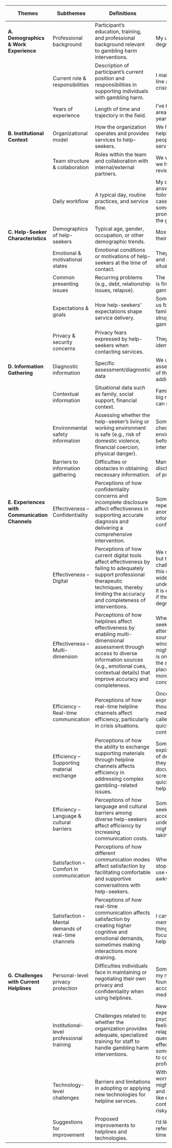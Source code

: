 | **Themes**                                | **Subthemes**                                          | **Definitions**                                                                 | **Examples from Transcripts**                                                                                                                                  | **Number** |
|-------------------------------------------|--------------------------------------------------------|---------------------------------------------------------------------------------|----------------------------------------------------------------------------------------------------------------------------------------------------------------|------------|
| **A. Demographics & Work Experience**     | Professional background                                | Participant’s education, training, and professional background relevant to gambling harm interventions. | My undergraduate degree is in sociology                                                                                                                        | 13         |
|                                           | Current role & responsibilities                        | Description of participant’s current position and responsibilities in supporting individuals with gambling harm. | I mainly provide first-line assessments and crisis intervention.                                                                                             | 13         |
|                                           | Years of experience                                    | Length of time and trajectory in the field.                                       | I’ve been working in this area for about seven years.                                                                                                         | 13         |
| **B. Institutional Context**              | Organizational model                                  | How the organization operates and provides services to help-seekers.             | We have a central helpline and then refer people to face-to-face services.                                                                                  | 13         |
|                                           | Team structure & collaboration                        | Roles within the team and collaboration with internal/external partners.        | We work in shifts, and we have weekly case review meetings.                                                                                                  | 13         |
|                                           | Daily workflow                                        | A typical day, routine practices, and service flow.                              | My daily work includes answering helpline calls, following up on helpline cases, and carrying out some offline promotional activities for the gambling helpline. | 13         |
| **C. Help-Seeker Characteristics**        | Demographics of help-seekers                          | Typical age, gender, occupation, or other demographic trends.                    | Most callers are men in their late 20s to 40s.                                                                                                                | 11         |
|                                           | Emotional & motivational states                        | Emotional conditions or motivations of help-seekers at the time of contact.      | They often feel ashamed and anxious about their situation.                                                                                                  | 11         |
|                                           | Common presenting issues                              | Recurring problems (e.g., debt, relationship issues, relapse).                   | The most common issue is financial debt due to gambling.                                                                                                     | 7          |
|                                           | Expectations & goals                                  | How help-seekers’ expectations shape service delivery.                            | Some of them come to us for help because a family member is struggling with a gambling addiction.                                                           | 10         |
|                                           | Privacy & security concerns                           | Privacy fears expressed by help-seekers when contacting services.                | They worry about being identified.                                                                                                                            | 10         |
| **D. Information Gathering**              | Diagnostic information                                | Specific assessment/diagnostic data                                           | We usually begin by assessing the severity of the gambling addiction.                                                                                       | 8          |
|                                           | Contextual information                                | Situational data such as family, social support, financial context.             | Family support plays a big role in whether they can recover.                                                                                                 | 9          |
|                                           | Environmental safety information                       | Assessing whether the help-seeker’s living or working environment is safe (e.g., risk of domestic violence, financial coercion, physical danger). | Sometimes we need to check if their home environment is safe before continuing the intervention.                                                           | 9          |
|                                           | Barriers to information gathering                      | Difficulties or obstacles in obtaining necessary information.                   | Many are reluctant to disclose debts because of privacy concerns.                                                                                           | 10         |
| **E. Experiences with Communication Channels** | Effectiveness – Confidentiality                        | Perceptions of how confidentiality concerns and incomplete disclosure affect effectiveness in supporting accurate diagnosis and delivering a comprehensive intervention. | Sometimes they’ll repeatedly ask if it’s anonymous, if their information will be kept confidential.                                                       | 13         |
|                                           | Effectiveness – Digital                               | Perceptions of how current digital tools affect effectiveness by failing to adequately support professional therapeutic techniques, thereby limiting the accuracy and completeness of interventions. | We mainly rely on Excel, but there are still challenges in scaling this concept or making it widely understandable...Usually it is easier to understand if they have a bachelor's degree or above | 9          |
|                                           | Effectiveness – Multi-dimension                        | Perceptions of how helplines affect effectiveness by enabling multi-dimensional assessment through access to diverse information sources (e.g., emotional cues, contextual details) that improve accuracy and completeness. | When talking to a help-seeker, I pay close attention to background sounds. If I hear strong wind or ocean waves, it might mean the person is on a tall building or by the sea (not a safe place), which makes me more alert to their condition | 7          |
|                                           | Efficiency – Real-time communication                   | Perceptions of how real-time helpline channels affect efficiency, particularly in crisis situations. | Once a help-seeker expressed harmful thoughts through social media, we immediately called them back to quickly establish contact.                             | 8          |
|                                           | Efficiency – Supporting material exchange              | Perceptions of how the ability to exchange supporting materials through helpline channels affects efficiency in addressing complex gambling-related issues. | Sometimes they can’t explain clearly what kind of debt they have, but if they send us a document or screenshot, we can quickly understand and help them | 5          |
|                                           | Efficiency – Language & cultural barriers             | Perceptions of how language and cultural barriers among diverse help-seekers affect efficiency by increasing communication costs. | Sometimes the help-seeker has a strong accent, and if I can’t understand them, they might think I’m not taking them seriously                                 | 4          |
|                                           | Satisfaction – Comfort in communication               | Perceptions of how different communication modes affect satisfaction by facilitating comfortable and supportive conversations with help-seekers. | When the help-seeker stops replying, I like to use emojis to break the awkward silence.                                                                      | 7          |
|                                           | Satisfaction – Mental demands of real-time channels   | Perceptions of how real-time communication affects satisfaction by creating higher cognitive and emotional demands, sometimes making interactions more draining. | I can only rely on memory. If I try to write things down, I lose focus and fall behind the help-seeker’s pace.                                              | 6          |
| **G. Challenges with Current Helplines**  | Personal-level privacy protection                     | Difficulties individuals face in maintaining or negotiating their own privacy and confidentiality when using helplines. | Someone once learned my name and later found my Instagram account through social media search.                                                            | 5          |
|                                           | Institutional-level professional training             | Challenges related to whether the organization provides adequate, specialized training for staff to handle gambling harm interventions. | New colleagues often experience psychological pressure, feeling responsible for relapses and questioning their effectiveness, sometimes leading them to consider leaving the profession. | 13          |
|                                           | Technology-level challenges                           | Barriers and limitations in adopting or applying new technologies for helpline services. | With video, you always worry that someone might record the session and use it maliciously, like editing clips out of context. That’s really risky and dangerous. | 9          |
|                                           | Suggestions for improvement                           | Proposed improvements to helplines and technologies.                              | I’d like automated referral tools that save time.                                                                                                            | 10         |
